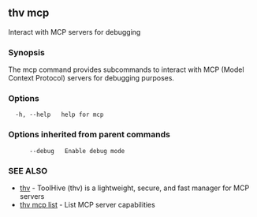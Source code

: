 ## thv mcp

Interact with MCP servers for debugging

### Synopsis

The mcp command provides subcommands to interact with MCP (Model Context Protocol) servers for debugging purposes.

### Options

```
  -h, --help   help for mcp
```

### Options inherited from parent commands

```
      --debug   Enable debug mode
```

### SEE ALSO

* [thv](thv.md)	 - ToolHive (thv) is a lightweight, secure, and fast manager for MCP servers
* [thv mcp list](thv_mcp_list.md)	 - List MCP server capabilities

